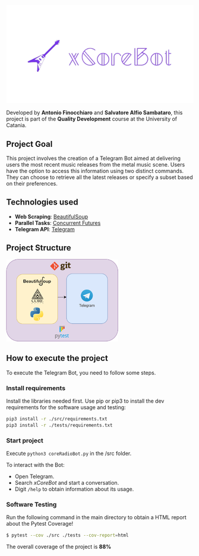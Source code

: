 <img src="./img/xcorebot_logo.png">

Developed by **Antonio Finocchiaro** and **Salvatore Alfio Sambataro**, this project is part of the **Quality Development** course at the University of Catania.

## Project Goal
This project involves the creation of a Telegram Bot aimed at delivering users the most recent music releases from the metal music scene.
Users have the option to access this information using two distinct commands.
They can choose to retrieve all the latest releases or specify a subset based on their preferences.

## Technologies used
<ul>
<li> <strong>Web Scraping</strong>: <a href="https://www.crummy.com/software/BeautifulSoup/bs4/doc/">BeautifulSoup</a>
<li> <strong>Parallel Tasks</strong>: <a href="https://docs.python.org/3/library/concurrent.futures.html">Concurrent Futures</a></li>
<li> <strong>Telegram API</strong>: <a href="https://core.telegram.org/bots/api">Telegram</a></li>
</ul>

## Project Structure
<img src="./img/xcorebot_pipe.png" width="60%">

## How to execute the project
To execute the Telegram Bot, you need to follow some steps.
### Install requirements
Install the libraries needed first.
Use pip or pip3 to install the dev requirements for the software usage and testing:

```bash
pip3 install -r ./src/requirements.txt
pip3 install -r ./tests/requirements.txt
```

### Start project
Execute <code>python3 coreRadioBot.py</code> in the /src folder.

To interact with the Bot:

<ul>
  <li>Open Telegram.</li>
  <li>Search <em>xCoreBot</em> and start a conversation.</li>
  <li>Digit <code>/help</code> to obtain information about its usage.</li>
</ul>

### Software Testing

Run the following command in the main directory to obtain a HTML report about the Pytest Coverage!

```bash
$ pytest --cov ./src ./tests --cov-report=html
```
The overall coverage of the project is **88%**

